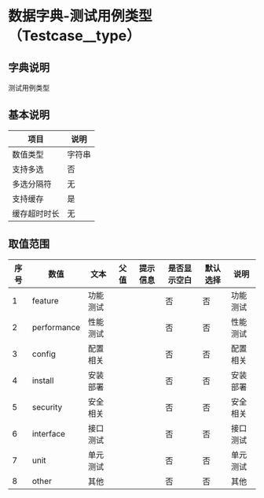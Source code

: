 # 数据字典-测试用例类型（Testcase__type）
## 字典说明
测试用例类型

## 基本说明
| 项目 | 说明 |
| -- | -- |
| 数值类型 | 字符串 |
| 支持多选 | 否 |
| 多选分隔符 | 无 |
| 支持缓存 | 是 |
| 缓存超时时长 | 无 |

## 取值范围
| 序号 | 数值 | 文本 | 父值 | 提示信息 | 是否显示空白 | 默认选择 | 说明 |
| -- | -- | -- | -- | -- | -- | -- | -- |
| 1 | feature | 功能测试 |  |  | 否 | 否 | 功能测试 |
| 2 | performance | 性能测试 |  |  | 否 | 否 | 性能测试 |
| 3 | config | 配置相关 |  |  | 否 | 否 | 配置相关 |
| 4 | install | 安装部署 |  |  | 否 | 否 | 安装部署 |
| 5 | security | 安全相关 |  |  | 否 | 否 | 安全相关 |
| 6 | interface | 接口测试 |  |  | 否 | 否 | 接口测试 |
| 7 | unit | 单元测试 |  |  | 否 | 否 | 单元测试 |
| 8 | other | 其他 |  |  | 否 | 否 | 其他 |


